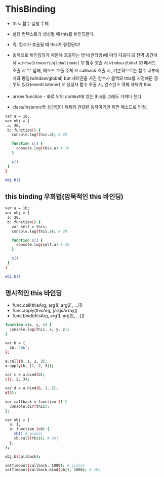 # ThisBinding

- this: 함수 실행 주체
- 실행 컨텍스트가 생성될 때 this를 바인딩한다.
- 즉, 함수가 호출될 때 this가 결정된다!
- 동적으로 바인딩되기 때문에 호출하는 방식(런타임)에 따라 다르다
  ☑️ 전역 공간에서 `window(browser)/global(node)`
  ☑️ 함수 호출 시 `window/global`
  ☑️ 메서드 호출 시 "." 앞에, 메소드 호출 주체
  ☑️ callback 호출 시, 기본적으로는 함수 내부에서와 동일(window/global) but 제어권을 가진 함수가 콜백의 this를 지정해둔 경우도 있다(eventListener)
  ☑️ 생성자 함수 호출 시, 인스턴스 객체 자체가 this

- arrow function - 바로 위의 context에 있는 this를 그래도 가져다 쓴다.
- class/instance와 상관없이 객체와 관련된 동작이기만 하면 메소드로 인정.

```bash
var a = 10;
var obj = {
 a: 20,
 b: function() {
   console.log(this.a); # 20

   function c() {
     console.log(this.a) # 10
   }

   c()
 }
}

obj.b()
```

## this binding 우회법(암묵적인 this 바인딩)

```bash
var a = 10;
var obj = {
 a: 20,
 b: function() {
   var self = this;
   console.log(this.a); # 20

   function c() {
     console.log(self.a) # 20
   }

   c()
 }
}

obj.b()
```

## 명시적인 this 바인딩

- func.call(thisArg, arg1[, arg2[, ...]])
- func.apply(thisArg, [argsArray])
- func.bind(thisArg, arg1[, arg2[, ...]])

```bash
function a(x, y, z) {
  console.log(this, x, y, z);
}

var b = {
  bb: 'bb',
};

a.call(b, 1, 2, 3);
a.apply(b, [1, 2, 3]);

var c = a.bind(b);
c(1, 2, 3);

var d = a.bind(b, 1, 2);
d(3);
```

```bash
var callback = function () {
  console.dir(this);
};

var obj = {
  a: 1,
  b: function (cb) {
    cb() # global
    cb.call(this); # obj
  },
};

obj.b(callback);

setTimeout(callback, 1000); # global
setTimeout(callback.bind(obj), 1000); # obj

```
